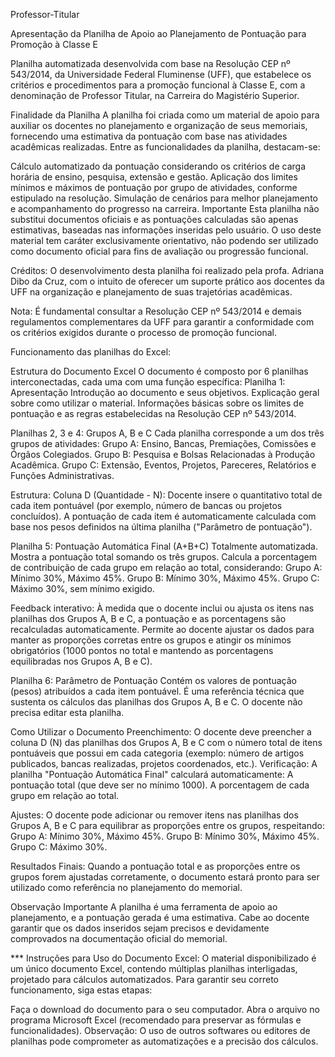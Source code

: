 Professor-Titular

Apresentação da Planilha de Apoio ao Planejamento de Pontuação para Promoção à Classe E

Planilha automatizada desenvolvida com base na Resolução CEP nº 543/2014, da Universidade Federal Fluminense (UFF), que estabelece os critérios e procedimentos para a promoção funcional à Classe E, com a denominação de Professor Titular, na Carreira do Magistério Superior.

Finalidade da Planilha
A planilha foi criada como um material de apoio para auxiliar os docentes no planejamento e organização de seus memoriais, fornecendo uma estimativa da pontuação com base nas atividades acadêmicas realizadas. Entre as funcionalidades da planilha, destacam-se:

Cálculo automatizado da pontuação considerando os critérios de carga horária de ensino, pesquisa, extensão e gestão.
Aplicação dos limites mínimos e máximos de pontuação por grupo de atividades, conforme estipulado na resolução.
Simulação de cenários para melhor planejamento e acompanhamento do progresso na carreira.
Importante Esta planilha não substitui documentos oficiais e as pontuações calculadas são apenas estimativas, baseadas nas informações inseridas pelo usuário. O uso deste material tem caráter exclusivamente orientativo, não podendo ser utilizado como documento oficial para fins de avaliação ou progressão funcional.

Créditos: O desenvolvimento desta planilha foi realizado pela profa. Adriana Dibo da Cruz, com o intuito de oferecer um suporte prático aos docentes da UFF na organização e planejamento de suas trajetórias acadêmicas.

Nota: É fundamental consultar a Resolução CEP nº 543/2014 e demais regulamentos complementares da UFF para garantir a conformidade com os critérios exigidos durante o processo de promoção funcional.

Funcionamento das planilhas do Excel:

Estrutura do Documento Excel O documento é composto por 6 planilhas interconectadas, cada uma com uma função específica:
Planilha 1: Apresentação Introdução ao documento e seus objetivos. Explicação geral sobre como utilizar o material. Informações básicas sobre os limites de pontuação e as regras estabelecidas na Resolução CEP nº 543/2014.

Planilhas 2, 3 e 4: Grupos A, B e C Cada planilha corresponde a um dos três grupos de atividades: Grupo A: Ensino, Bancas, Premiações, Comissões e Órgãos Colegiados. Grupo B: Pesquisa e Bolsas Relacionadas à Produção Acadêmica. Grupo C: Extensão, Eventos, Projetos, Pareceres, Relatórios e Funções Administrativas.

Estrutura: Coluna D (Quantidade - N): Docente insere o quantitativo total de cada item pontuável (por exemplo, número de bancas ou projetos concluídos). A pontuação de cada item é automaticamente calculada com base nos pesos definidos na última planilha ("Parâmetro de pontuação").

Planilha 5: Pontuação Automática Final (A+B+C) Totalmente automatizada. Mostra a pontuação total somando os três grupos. Calcula a porcentagem de contribuição de cada grupo em relação ao total, considerando: Grupo A: Mínimo 30%, Máximo 45%. Grupo B: Mínimo 30%, Máximo 45%. Grupo C: Máximo 30%, sem mínimo exigido.

Feedback interativo: À medida que o docente inclui ou ajusta os itens nas planilhas dos Grupos A, B e C, a pontuação e as porcentagens são recalculadas automaticamente. Permite ao docente ajustar os dados para manter as proporções corretas entre os grupos e atingir os mínimos obrigatórios (1000 pontos no total e mantendo as porcentagens equilibradas nos Grupos A, B e C).

Planilha 6: Parâmetro de Pontuação Contém os valores de pontuação (pesos) atribuídos a cada item pontuável. É uma referência técnica que sustenta os cálculos das planilhas dos Grupos A, B e C. O docente não precisa editar esta planilha.

Como Utilizar o Documento Preenchimento: O docente deve preencher a coluna D (N) das planilhas dos Grupos A, B e C com o número total de itens pontuáveis que possui em cada categoria (exemplo: número de artigos publicados, bancas realizadas, projetos coordenados, etc.).
Verificação: A planilha "Pontuação Automática Final" calculará automaticamente: A pontuação total (que deve ser no mínimo 1000). A porcentagem de cada grupo em relação ao total.

Ajustes: O docente pode adicionar ou remover itens nas planilhas dos Grupos A, B e C para equilibrar as proporções entre os grupos, respeitando: Grupo A: Mínimo 30%, Máximo 45%. Grupo B: Mínimo 30%, Máximo 45%. Grupo C: Máximo 30%.

Resultados Finais: Quando a pontuação total e as proporções entre os grupos forem ajustadas corretamente, o documento estará pronto para ser utilizado como referência no planejamento do memorial.

Observação Importante A planilha é uma ferramenta de apoio ao planejamento, e a pontuação gerada é uma estimativa. Cabe ao docente garantir que os dados inseridos sejam precisos e devidamente comprovados na documentação oficial do memorial.

*** Instruções para Uso do Documento Excel:
O material disponibilizado é um único documento Excel, contendo múltiplas planilhas interligadas, projetado para cálculos automatizados. Para garantir seu correto funcionamento, siga estas etapas:

Faça o download do documento para o seu computador. Abra o arquivo no programa Microsoft Excel (recomendado para preservar as fórmulas e funcionalidades). 
Observação: O uso de outros softwares ou editores de planilhas pode comprometer as automatizações e a precisão dos cálculos.
